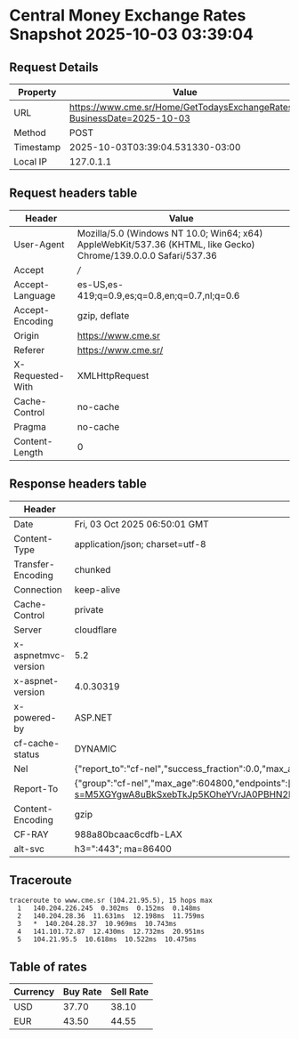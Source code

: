 # Central Money Exchange Rates Snapshot 2025-10-03 03:39:04
## Request Details

| Property | Value |
|----------|-------|
| URL | https://www.cme.sr/Home/GetTodaysExchangeRates/?BusinessDate=2025-10-03 |
| Method | POST |
| Timestamp | 2025-10-03T03:39:04.531330-03:00 |
| Local IP | 127.0.1.1 |
    
## Request headers table

| Header | Value |
|--------|-------|
| User-Agent | Mozilla/5.0 (Windows NT 10.0; Win64; x64) AppleWebKit/537.36 (KHTML, like Gecko) Chrome/139.0.0.0 Safari/537.36 |
| Accept | */* |
| Accept-Language | es-US,es-419;q=0.9,es;q=0.8,en;q=0.7,nl;q=0.6 |
| Accept-Encoding | gzip, deflate |
| Origin | https://www.cme.sr |
| Referer | https://www.cme.sr/ |
| X-Requested-With | XMLHttpRequest |
| Cache-Control | no-cache |
| Pragma | no-cache |
| Content-Length | 0 |

    
## Response headers table
| Header | Value |
|--------|-------|
| Date | Fri, 03 Oct 2025 06:50:01 GMT |
| Content-Type | application/json; charset=utf-8 |
| Transfer-Encoding | chunked |
| Connection | keep-alive |
| Cache-Control | private |
| Server | cloudflare |
| x-aspnetmvc-version | 5.2 |
| x-aspnet-version | 4.0.30319 |
| x-powered-by | ASP.NET |
| cf-cache-status | DYNAMIC |
| Nel | {"report_to":"cf-nel","success_fraction":0.0,"max_age":604800} |
| Report-To | {"group":"cf-nel","max_age":604800,"endpoints":[{"url":"https://a.nel.cloudflare.com/report/v4?s=M5XGYgwA8uBkSxebTkJp5KOheYVrJA0PBHN2P9cfj0zbruQAPQliJyu0f36JQMODVvZ%2FruwaM%2Bo6SQbkvFWqTdw%2BIX234t3bnQY%3D"}]} |
| Content-Encoding | gzip |
| CF-RAY | 988a80bcaac6cdfb-LAX |
| alt-svc | h3=":443"; ma=86400 |

## Traceroute 

```
traceroute to www.cme.sr (104.21.95.5), 15 hops max
  1   140.204.226.245  0.302ms  0.152ms  0.148ms 
  2   140.204.28.36  11.631ms  12.198ms  11.759ms 
  3   *  140.204.28.37  10.969ms  10.743ms 
  4   141.101.72.87  12.430ms  12.732ms  20.951ms 
  5   104.21.95.5  10.618ms  10.522ms  10.475ms 

```


## Table of rates

| Currency | Buy Rate | Sell Rate |
|----------|----------|-----------|
| USD | 37.70 | 38.10 |
| EUR | 43.50 | 44.55 |
